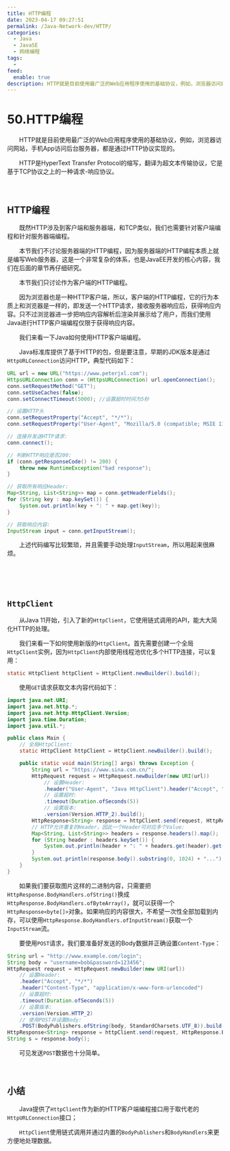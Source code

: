 ```yaml
---
title: HTTP编程
date: 2023-04-17 09:27:51
permalink: /Java-Network-dev/HTTP/
categories:
  - Java
  - JavaSE
  - 网络编程
tags:
  - 
feed:
  enable: true
description: HTTP就是目前使用最广泛的Web应用程序使用的基础协议，例如，浏览器访问网站，手机App访问后台服务器，都是通过HTTP协议实现的。
---
```

# 50.HTTP编程

　　HTTP就是目前使用最广泛的Web应用程序使用的基础协议，例如，浏览器访问网站，手机App访问后台服务器，都是通过HTTP协议实现的。

<!-- more -->

　　HTTP是HyperText Transfer Protocol的缩写，翻译为超文本传输协议，它是基于TCP协议之上的一种请求-响应协议。

　　‍

## HTTP编程

　　既然HTTP涉及到客户端和服务器端，和TCP类似，我们也需要针对客户端编程和针对服务器端编程。

　　本节我们不讨论服务器端的HTTP编程，因为服务器端的HTTP编程本质上就是编写Web服务器，这是一个非常复杂的体系，也是JavaEE开发的核心内容，我们在后面的章节再仔细研究。

　　本节我们只讨论作为客户端的HTTP编程。

　　因为浏览器也是一种HTTP客户端，所以，客户端的HTTP编程，它的行为本质上和浏览器是一样的，即发送一个HTTP请求，接收服务器响应后，获得响应内容。只不过浏览器进一步把响应内容解析后渲染并展示给了用户，而我们使用Java进行HTTP客户端编程仅限于获得响应内容。

　　我们来看一下Java如何使用HTTP客户端编程。

　　Java标准库提供了基于HTTP的包，但是要注意，早期的JDK版本是通过`HttpURLConnection`访问HTTP，典型代码如下：

```java
URL url = new URL("https://www.peterjxl.com");
HttpsURLConnection conn = (HttpsURLConnection) url.openConnection();
conn.setRequestMethod("GET");
conn.setUseCaches(false);
conn.setConnectTimeout(5000); //设置超时时间为5秒

// 设置HTTP头
conn.setRequestProperty("Accept", "*/*");
conn.setRequestProperty("User-Agent", "Mozilla/5.0 (compatible; MSIE 11; Windows NT 5.1)");

// 连接并发送HTTP请求:
conn.connect();

// 判断HTTP响应是否200:
if (conn.getResponseCode() != 200) {
    throw new RuntimeException("bad response");
}

// 获取所有响应Header:
Map<String, List<String>> map = conn.getHeaderFields();
for (String key : map.keySet()) {
    System.out.println(key + ": " + map.get(key));
}

// 获取响应内容:
InputStream input = conn.getInputStream();
```

　　上述代码编写比较繁琐，并且需要手动处理`InputStream`，所以用起来很麻烦。

　　‍

　　‍

## `HttpClient`

　　从Java 11开始，引入了新的`HttpClient`，它使用链式调用的API，能大大简化HTTP的处理。

　　我们来看一下如何使用新版的`HttpClient`。首先需要创建一个全局`HttpClient`实例，因为`HttpClient`内部使用线程池优化多个HTTP连接，可以复用：

```java
static HttpClient httpClient = HttpClient.newBuilder().build();
```

　　使用`GET`请求获取文本内容代码如下：

```java
import java.net.URI;
import java.net.http.*;
import java.net.http.HttpClient.Version;
import java.time.Duration;
import java.util.*;

public class Main {
    // 全局HttpClient:
    static HttpClient httpClient = HttpClient.newBuilder().build();

    public static void main(String[] args) throws Exception {
        String url = "https://www.sina.com.cn/";
        HttpRequest request = HttpRequest.newBuilder(new URI(url))
            // 设置Header:
            .header("User-Agent", "Java HttpClient").header("Accept", "*/*")
            // 设置超时:
            .timeout(Duration.ofSeconds(5))
            // 设置版本:
            .version(Version.HTTP_2).build();
        HttpResponse<String> response = httpClient.send(request, HttpResponse.BodyHandlers.ofString());
        // HTTP允许重复的Header，因此一个Header可对应多个Value:
        Map<String, List<String>> headers = response.headers().map();
        for (String header : headers.keySet()) {
            System.out.println(header + ": " + headers.get(header).get(0));
        }
        System.out.println(response.body().substring(0, 1024) + "...");
    }
}
```

　　如果我们要获取图片这样的二进制内容，只需要把`HttpResponse.BodyHandlers.ofString()`换成`HttpResponse.BodyHandlers.ofByteArray()`，就可以获得一个`HttpResponse<byte[]>`对象。如果响应的内容很大，不希望一次性全部加载到内存，可以使用`HttpResponse.BodyHandlers.ofInputStream()`获取一个`InputStream`流。

　　要使用`POST`请求，我们要准备好发送的Body数据并正确设置`Content-Type`：

```java
String url = "http://www.example.com/login";
String body = "username=bob&password=123456";
HttpRequest request = HttpRequest.newBuilder(new URI(url))
    // 设置Header:
    .header("Accept", "*/*")
    .header("Content-Type", "application/x-www-form-urlencoded")
    // 设置超时:
    .timeout(Duration.ofSeconds(5))
    // 设置版本:
    .version(Version.HTTP_2)
    // 使用POST并设置Body:
    .POST(BodyPublishers.ofString(body, StandardCharsets.UTF_8)).build();
HttpResponse<String> response = httpClient.send(request, HttpResponse.BodyHandlers.ofString());
String s = response.body();
```

　　可见发送`POST`数据也十分简单。

　　‍

## 小结

　　Java提供了`HttpClient`作为新的HTTP客户端编程接口用于取代老的`HttpURLConnection`接口；

　　`HttpClient`使用链式调用并通过内置的`BodyPublishers`和`BodyHandlers`来更方便地处理数据。
